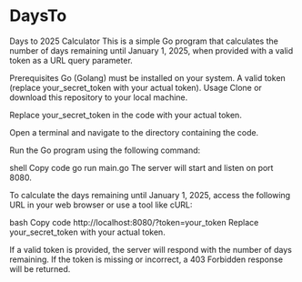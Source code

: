 # DaysTo
Days to 2025 Calculator
This is a simple Go program that calculates the number of days remaining until January 1, 2025, when provided with a valid token as a URL query parameter.

Prerequisites
Go (Golang) must be installed on your system.
A valid token (replace your_secret_token with your actual token).
Usage
Clone or download this repository to your local machine.

Replace your_secret_token in the code with your actual token.

Open a terminal and navigate to the directory containing the code.

Run the Go program using the following command:

shell
Copy code
go run main.go
The server will start and listen on port 8080.

To calculate the days remaining until January 1, 2025, access the following URL in your web browser or use a tool like cURL:

bash
Copy code
http://localhost:8080/?token=your_token
Replace your_secret_token with your actual token.

If a valid token is provided, the server will respond with the number of days remaining. If the token is missing or incorrect, a 403 Forbidden response will be returned.
